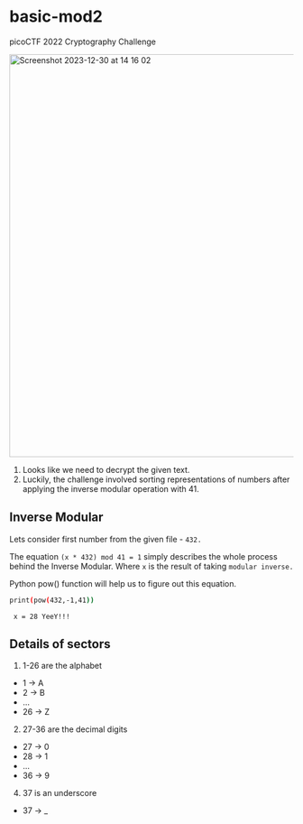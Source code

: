 # basic-mod2
picoCTF 2022 Cryptography Challenge

<img width="714" alt="Screenshot 2023-12-30 at 14 16 02" src="https://github.com/Zwique/basic-mod2/assets/97537483/f03b07f2-6da3-4351-a3c0-0ea999f242b6">

1. Looks like we need to decrypt the given text.
2. Luckily, the challenge involved sorting representations of numbers after applying the inverse modular operation with 41.
## Inverse Modular

Lets consider first number from the given file - `432.`

The equation  `(x * 432) mod 41 = 1` simply describes the whole process behind the Inverse Modular.
Where `x` is the result of taking `modular inverse.`

Python pow() function will help us to figure out this equation.
```sh 
print(pow(432,-1,41))
```
` x = 28 YeeY!!!`

## Details of sectors
1. 1-26 are the alphabet
* 1 -> A
* 2 -> B
* ...
* 26 -> Z
  
2. 27-36 are the decimal digits
* 27 -> 0
* 28 -> 1
* ...
* 36 -> 9

4. 37 is an underscore
* 37 -> _

